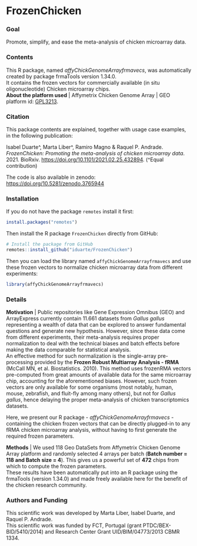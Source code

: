 # FrozenChicken

### Goal 
Promote, simplify, and ease the meta-analysis of chicken microarray data.

### Contents
This R package, named *affyChickGenomeArrayfrmavecs*, was automatically created by package frmaTools version 1.34.0.  
It contains the frozen vectors for commercially available (in situ oligonucleotide) Chicken microarray chips.   
**About the platform used** | Affymetrix Chicken Genome Array | GEO platform id: [GPL3213](https://www.ncbi.nlm.nih.gov/geo/query/acc.cgi?acc=GPL3213).

### Citation
This package contents are explained, together with usage case examples, in the following publication:   

Isabel Duarte^, Marta Liber^, Ramiro Magno & Raquel P. Andrade. *FrozenChicken: Promoting the meta-analysis of chicken microarray data*. 2021. BioRxiv. https://doi.org/10.1101/2021.02.25.432894. (^Equal contribution)

The code is also available in zenodo: https://doi.org/10.5281/zenodo.3765944


### Installation

If you do not have the package `remotes` install it first:

```R
install.packages("remotes")
```

Then install the R package `FrozenChicken` directly from GitHub:

```R
# Install the package from GitHub
remotes::install_github("iduarte/FrozenChicken")
```

Then you can load the library named `affyChickGenomeArrayfrmavecs` and use these frozen vectors to normalize chicken microarray data from different experiments:

```R
library(affyChickGenomeArrayfrmavecs)
```

### Details 
**Motivation** | Public repositories like Gene Expression Omnibus (GEO) and ArrayExpress currently contain
11.661 datasets from *Gallus gallus* representing a wealth of data that can be explored to
answer fundamental questions and generate new hypothesis. However, since these data come
from different experiments, their meta-analysis requires proper normalization to deal with the
technical biases and batch effects before making the data comparable for statistical analysis.  
An effective method for such normalization is the single-array pre-processing provided by the
**Frozen Robust Multiarray Analysis - fRMA** (McCall MN, et al. Biostatistics. 2010). This method uses frozenRMA vectors pre-computed
from great amounts of available data for the same microarray chip, accounting for the
aforementioned biases. However, such frozen vectors are only available for some organisms
(most notably, human, mouse, zebrafish, and fluit-fly among many others), but not for *Gallus gallus*,
hence delaying the proper meta-analysis of chicken transcriptomics datasets.   

Here, we present our R package - *affyChickGenomeArrayfrmavecs* - containing the chicken frozen
vectors that can be directly plugged-in to any fRMA chicken microarray analysis, without having to first generate the required frozen parameters.  

**Methods** | We used 118 Geo DataSets from Affymetrix Chicken Genome Array platform and
randomly selected 4 arrays per batch (**Batch number = 118 and Batch size = 4**). This gives us a powerful set of **472** chips from which to compute the frozen parameters.  
These results have been automatically put into an R package using the frmaTools (version 1.34.0) and made freely available here for the benefit of the chicken research community.

### Authors and Funding
This scientific work was developed by Marta Liber, Isabel Duarte, and Raquel P. Andrade.   
This scientific work was funded by FCT, Portugal (grant PTDC/BEX-BID/5410/2014) and Research Center Grant UID/BIM/04773/2013 CBMR 1334.

